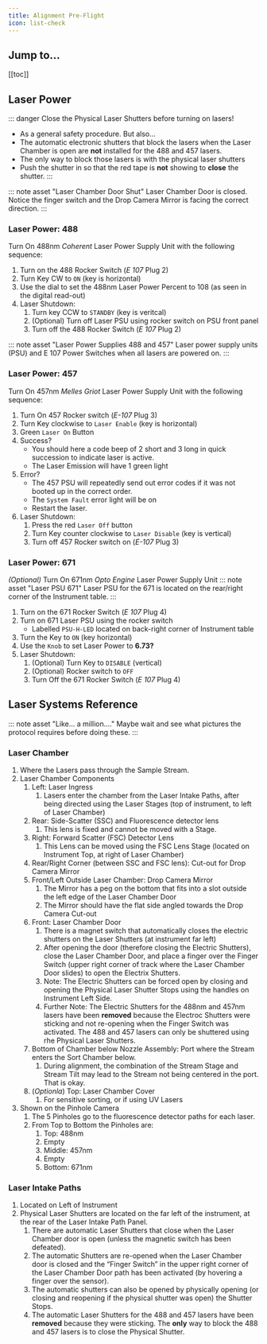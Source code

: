 ```yaml
---
title: Alignment Pre-Flight
icon: list-check
---
```





## Jump to...

[[toc]]

## Laser Power

::: danger Close the Physical Laser Shutters before turning on lasers!
-   As a general safety procedure. But also...
-   The automatic electronic shutters that block the lasers when the Laser Chamber is open are **not** installed for the 488 and 457 lasers. 
-   The only way to block those lasers is with the physical laser shutters
-   Push the shutter in so that the red tape is **not** showing to **close** the shutter.
:::

::: note asset "Laser Chamber Door Shut"
Laser Chamber Door is closed. Notice the finger switch and the Drop Camera Mirror is facing the correct direction.
:::

### Laser Power: 488

Turn On 488nm *Coherent* Laser Power Supply Unit with the following sequence:
1.  Turn on the 488 Rocker Switch (*E 107* Plug 2) 
2.  Turn Key CW to `ON` (key is horizontal)
3.  Use the dial to set the 488nm Laser Power Percent to 108 (as seen in the digital read-out)
4.  Laser Shutdown:
    1.  Turn key CCW to `STANDBY` (key is veritcal)
    2.  (Optional) Turn off Laser PSU using rocker switch on PSU front panel
    3.  Turn off the 488 Rocker Switch (*E 107* Plug 2)


::: note asset "Laser Power Supplies 488 and 457"
Laser power supply units (PSU) and E 107 Power Switches when all lasers are powered on.
:::

### Laser Power: 457

Turn On 457nm *Melles Griot* Laser  Power Supply Unit with the following sequence:
1.  Turn On 457 Rocker switch (*E-107* Plug 3)
2.  Turn Key clockwise to `Laser Enable` (key is horizontal)
3.  Green `Laser On` Button
4.  Success?
    -   You should here a code beep of 2 short and 3 long in quick succession to indicate laser is active. 
    -   The Laser Emission will have 1 green light
5.  Error? 
    -   The 457 PSU will repeatedly send out error codes if it was not booted up in the correct order.
    -   The `System Fault` error light will be on
    -   Restart the laser.
6.  Laser Shutdown:
    1.  Press the red `Laser Off` button
    2.  Turn Key counter clockwise to `Laser Disable` (key is vertical)
    3.  Turn off 457 Rocker switch on (*E-107* Plug 3)

### Laser Power: 671

*(Optional)* Turn On 671nm *Opto Engine* Laser Power Supply Unit
::: note asset "Laser PSU 671"
Laser PSU for the 671 is located on the rear/right corner of the Instrument table.
:::
1.  Turn on the 671 Rocker Switch (*E 107* Plug 4) 
2.  Turn on 671 Laser PSU using the rocker switch
    -   Labelled `PSU-H-LED` located on back-right corner of Instrument table
3.  Turn the Key to `ON` (key horizontal)
4.  Use the `Knob` to set Laser Power to **6.73?**
5.  Laser Shutdown:
    1.  (Optional) Turn Key to `DISABLE` (vertical)
    2.  (Optional) Rocker switch to `OFF`
    3.  Turn Off the 671 Rocker Switch (*E 107* Plug 4) 


## Laser Systems Reference

::: note asset "Like... a million...."
Maybe wait and see what pictures the protocol requires before doing these.
:::

### Laser Chamber

1.  Where the Lasers pass through the Sample Stream.
2.  Laser Chamber Components
    1.  Left: Laser Ingress
        1.  Lasers enter the chamber from the Laser Intake Paths, after being directed using the Laser Stages (top of instrument, to left of Laser Chamber)
    2.  Rear: Side-Scatter (SSC) and Fluorescence detector lens
        1.  This lens is fixed and cannot be moved with a Stage.
    3.  Right: Forward Scatter (FSC) Detector Lens
        1.  This Lens can be moved using the FSC Lens Stage (located on Instrument Top, at right of Laser Chamber)
    4.  Rear/Right Corner (between SSC and FSC lens): Cut-out for Drop Camera Mirror
    5.  Front/Left Outside Laser Chamber: Drop Camera Mirror
        1.  The Mirror has a peg on the bottom that fits into a slot outside the left edge of the Laser Chamber Door
        1.  The Mirror should have the flat side angled towards the Drop Camera Cut-out
    6.  Front: Laser Chamber Door
        1.  There is a magnet switch that automatically closes the electric shutters on the Laser Shutters (at instrument far left)
        2.  After opening the door (therefore closing the Electric Shutters), close the Laser Chamber Door, and place a finger over the Finger Switch (upper right corner of track where the Laser Chamber Door slides) to open the Electrix Shutters. 
        3.  Note: The Electric Shutters can be forced open by closing and opening the Physical Laser Shutter Stops using the handles on Instrument Left Side.
        4.  Further Note: The Electric Shutters for the 488nm and 457nm lasers have been **removed** because the Electroc Shutters were sticking and not re-opening when the Finger Switch was activated. The 488 and 457 lasers can only be shuttered using rhe Physical Laser Shutters.
    7.  Bottom of Chamber below Nozzle Assembly: Port where the Stream enters the Sort Chamber below.
        1.  During alignment, the combination of the Stream Stage and Stream Tilt may lead to the Stream not being centered in the port. That is okay.
    8.  (*Optionla*) Top: Laser Chamber Cover
        1.  For sensitive sorting, or if using UV Lasers
3.  Shown on the Pinhole Camera
    1.  The 5 Pinholes go to the fluorescence detector paths for each laser.
    2.  From Top to Bottom the Pinholes are:
        1.  Top: 488nm
        2.  Empty
        3.  Middle: 457nm
        4.  Empty
        5.  Bottom: 671nm

### Laser Intake Paths

1.  Located on Left of Instrument
2.  Physical Laser Shutters are located on the far left of the instrument, at the rear of the Laser Intake Path Panel.
    1.  There are automatic Laser Shutters that close when the Laser Chamber door is open (unless the magnetic switch has been defeated).
    2.  The automatic Shutters are re-opened when the Laser Chamber door is closed and the “Finger Switch” in the upper right corner of the Laser Chamber Door path has been activated (by hovering a finger over the sensor).
    3.  The automatic shutters can also be opened by physically opening (or closing and reopening if the physical shutter was open) the Shutter Stops.
    4.  The automatic Laser Shutters for the 488 and 457 lasers have been **removed** because they were sticking. The **only** way to block the 488 and 457 lasers is to close the Physical Shutter.